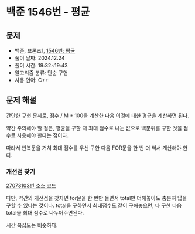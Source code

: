 # 백준 1546번 - 평균

## 문제

- 백준, 브론즈1, [1546번: 평균](https://www.acmicpc.net/problem/1546)
- 풀이 날짜: 2024.12.24
- 풀이 시간: 19:32~19:43
- 알고리즘 분류: 단순 구현
- 사용 언어: C++

## 문제 해설

간단한 구현 문제로, 점수 / M * 100을 계산한 다음 이것에 대한 평균을 계산하면 된다.

약간 주의해야 할 점은, 평균을 구할 때 최대 점수로 나눈 값으로 백분위를 구한 것을 점수로 사용해야 한다는 점이다.

따라서 반복문을 거쳐 최대 점수를 우선 구한 다음 FOR문을 한 번 더 써서 계산해야 한다.

### 개선점 찾기

[27073103번 소스 코드](https://www.acmicpc.net/source/27073103)

다만, 약간의 개선점을 찾자면 for문을 한 번만 돌면서 total만 더해놓아도 충분히 답을 구할 수 있다는 것이다. total을 구하면서 최대점수도 같이 구해놓으면, 다 구한 다음 total을 최대 점수로 나누어주면된다.

시간 복잡도는 비슷하다.